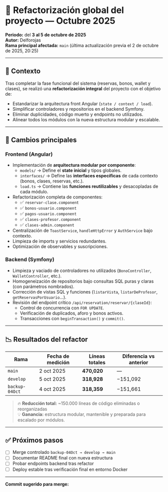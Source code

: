 # 🧩 Refactorización global del proyecto — Octubre 2025

**Periodo:** del **3 al 5 de octubre de 2025**  
**Autor:** Delforojas  
**Rama principal afectada:** `main` (última actualización previa el 2 de octubre de 2025, 20:25)

---

## 📅 Contexto
Tras completar la fase funcional del sistema (reservas, bonos, wallet y clases), se realizó una **refactorización integral** del proyecto con el objetivo de:
- Estandarizar la arquitectura front Angular (`state / context / load`).
- Simplificar controladores y repositorios en el backend Symfony.
- Eliminar duplicidades, código muerto y endpoints no utilizados.
- Alinear todos los módulos con la nueva estructura modular y escalable.

---

## 🔧 Cambios principales

### **Frontend (Angular)**
- Implementación de **arquitectura modular por componente**:
  - `models/` → Define el **state inicial** y tipos globales.
  - `interfaces/` → Define las **interfaces específicas** de cada contexto (bonos, clases, reservas, etc.).
  - `load.ts` → Contiene las **funciones reutilizables** y desacopladas de cada módulo.
- Refactorización completa de componentes:
  - ✅ `reservar-clase.component`
  - ✅ `bonos-usuario.component`
  - ✅ `pagos-usuario.component`
  - ✅ `clases-profesor.component`
  - ✅ `clases-admin.component`
- Centralización de `ToastService`, `handleHttpError` y `AuthService` bajo contexto.
- Limpieza de imports y servicios redundantes.
- Optimización de observables y suscripciones.

### **Backend (Symfony)**
- Limpieza y vaciado de controladores no utilizados (`BonoController`, `WalletController`, etc.).
- Homogeneización de repositorios bajo consultas SQL puras y claras (con parámetros nombrados).
- Corrección de vistas SQL y funciones (`listarVista`, `listarDeProfesor`, `getReservasPorUsuario`...).
- Revisión del endpoint crítico `/api/reservation/reservar/{claseId}`:
  - Control de concurrencia con `FOR UPDATE`.
  - Verificación de duplicados, aforo y bonos activos.
  - Transacciones con `beginTransaction()` y `commit()`.

---

## 📉 Resultados del refactor

| Rama | Fecha de medición | Líneas totales | Diferencia vs anterior |
|------|--------------------|----------------|------------------------|
| `main` | 2 oct 2025 | **470,020** | — |
| `develop` | 5 oct 2025 | **318,928** | −151,092 |
| `backup-04Oct` | 4 oct 2025 | **318,359** | −151,661 |

> 🔥 **Reducción total:** ~150.000 líneas de código eliminadas o reorganizadas  
> 💡 **Ganancia:** estructura modular, mantenible y preparada para escalado por módulos.

---

## ✅ Próximos pasos
- [ ] Merge controlado `backup-04Oct → develop → main`
- [ ] Documentar README final con nueva estructura
- [ ] Probar endpoints backend tras refactor
- [ ] Deploy estable tras verificación final en entorno Docker

---

**Commit sugerido para merge:**